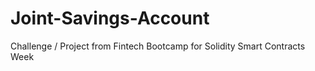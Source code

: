 # Joint-Savings-Account
Challenge / Project from Fintech Bootcamp for Solidity Smart Contracts Week
